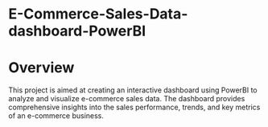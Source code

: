 # E-Commerce-Sales-Data-dashboard-PowerBI

# Overview

This project is aimed at creating an interactive dashboard using PowerBI to analyze and visualize e-commerce sales data. The dashboard provides comprehensive insights into the sales performance, trends, and key metrics of an e-commerce business.

